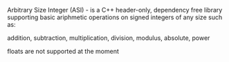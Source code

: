 Arbitrary Size Integer (ASI) - is a C++ header-only, dependency free library
supporting basic ariphmetic operations on signed integers of any size such as:

addition, subtraction, multiplication, division, modulus, absolute, power

floats are not supported at the moment

